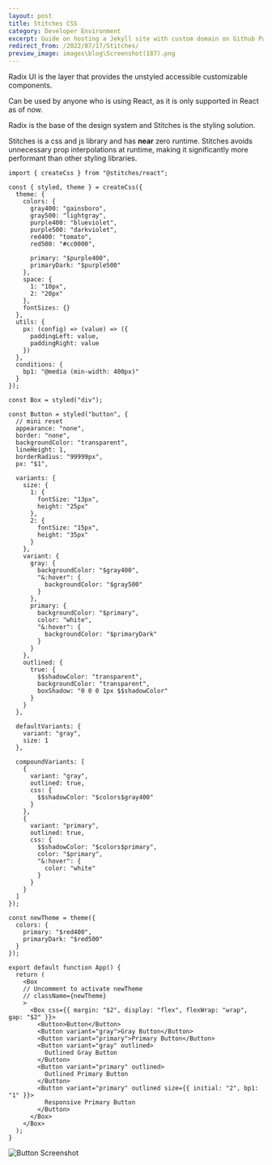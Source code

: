 ```yaml
---
layout: post
title: Stitches CSS
category: Developer Environment
excerpt: Guide on hosting a Jekyll site with custom domain on Github Pages.
redirect_from: /2022/07/17/Stitches/
preview_image: images\blog\Screenshot(187).png
---
```


Radix UI is the layer that provides the unstyled accessible customizable components.

Can be used by anyone who is using React, as it is only supported in React as of now.

Radix is the base of the design system and Stitches is the styling solution.

Stitches is a css and js library and has **near** zero runtime.
Stitches avoids unnecessary prop interpolations at runtime, making it significantly more performant than other styling libraries.

```js:
import { createCss } from "@stitches/react";

const { styled, theme } = createCss({
  theme: {
    colors: {
      gray400: "gainsboro",
      gray500: "lightgray",
      purple400: "blueviolet",
      purple500: "darkviolet",
      red400: "tomato",
      red500: "#cc0000",

      primary: "$purple400",
      primaryDark: "$purple500"
    },
    space: {
      1: "10px",
      2: "20px"
    },
    fontSizes: {}
  },
  utils: {
    px: (config) => (value) => ({
      paddingLeft: value,
      paddingRight: value
    })
  },
  conditions: {
    bp1: "@media (min-width: 400px)"
  }
});

const Box = styled("div");

const Button = styled("button", {
  // mini reset
  appearance: "none",
  border: "none",
  backgroundColor: "transparent",
  lineHeight: 1,
  borderRadius: "99999px",
  px: "$1",

  variants: {
    size: {
      1: {
        fontSize: "13px",
        height: "25px"
      },
      2: {
        fontSize: "15px",
        height: "35px"
      }
    },
    variant: {
      gray: {
        backgroundColor: "$gray400",
        "&:hover": {
          backgroundColor: "$gray500"
        }
      },
      primary: {
        backgroundColor: "$primary",
        color: "white",
        "&:hover": {
          backgroundColor: "$primaryDark"
        }
      }
    },
    outlined: {
      true: {
        $$shadowColor: "transparent",
        backgroundColor: "transparent",
        boxShadow: "0 0 0 1px $$shadowColor"
      }
    }
  },

  defaultVariants: {
    variant: "gray",
    size: 1
  },

  compoundVariants: [
    {
      variant: "gray",
      outlined: true,
      css: {
        $$shadowColor: "$colors$gray400"
      }
    },
    {
      variant: "primary",
      outlined: true,
      css: {
        $$shadowColor: "$colors$primary",
        color: "$primary",
        "&:hover": {
          color: "white"
        }
      }
    }
  ]
});

const newTheme = theme({
  colors: {
    primary: "$red400",
    primaryDark: "$red500"
  }
});

export default function App() {
  return (
    <Box
    // Uncomment to activate newTheme
    // className={newTheme}
    >
      <Box css={{ margin: "$2", display: "flex", flexWrap: "wrap", gap: "$2" }}>
        <Button>Button</Button>
        <Button variant="gray">Gray Button</Button>
        <Button variant="primary">Primary Button</Button>
        <Button variant="gray" outlined>
          Outlined Gray Button
        </Button>
        <Button variant="primary" outlined>
          Outlined Primary Button
        </Button>
        <Button variant="primary" outlined size={{ initial: "2", bp1: "1" }}>
          Responsive Primary Button
        </Button>
      </Box>
    </Box>
  );
}
```

<img src="\images\blog\Screenshot(187).png" align="center" alt="Button Screenshot" style="margin:auto; display:block;"/>